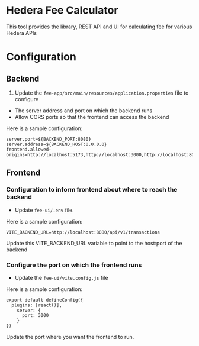 # Hedera Fee Calculator

This tool provides the library, REST API and UI for calculating fee for various Hedera APIs

# Configuration

## Backend
1. Update the `fee-app/src/main/resources/application.properties` file to configure 
- The server address and port on which the backend runs 
- Allow CORS ports so that the frontend can access the backend
   
Here is a sample configuration:
```aiignore
server.port=${BACKEND_PORT:8080}
server.address=${BACKEND_HOST:0.0.0.0}
frontend.allowed-origins=http://localhost:5173,http://localhost:3000,http://localhost:80
```

## Frontend
### Configuration to inform frontend about where to reach the backend
- Update `fee-ui/.env` file.

Here is a sample configuration:
```aiignore
VITE_BACKEND_URL=http://localhost:8080/api/v1/transactions
```
Update this VITE_BACKEND_URL variable to point to the host:port of the backend

### Configure the port on which the frontend runs
- Update the `fee-ui/vite.config.js` file

Here is a sample configuration:
```aiignore
export default defineConfig({
  plugins: [react()],
    server: {
      port: 3000
    }
})
```
Update the port where you want the frontend to run.

